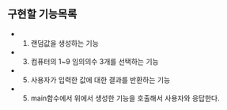 ## 구현할 기능목록
* 1. 랜덤값을 생성하는 기능
* 3. 컴퓨터의 1~9 임의의수 3개를 선택하는 기능
* 5. 사용자가 입력한 값에 대한 결과를 반환하는 기능
* 5. main함수에서 위에서 생성한 기능을 호출해서 사용자와 응답한다.
